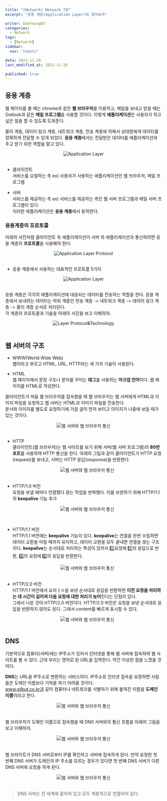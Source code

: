 ```yaml
---
title: "[Network] Network 7장"
excerpt: "응용 계층(Application Layer)에 알아보자"

writer: DaeYoungEE
categories:
  - Network
tags:
  - [Network]
sidebar:
  nav: "counts"

data: 2023-11-28
last_modified_at: 2022-11-28

published: true
---
```


## 응용 계층

웹 페이지를 볼 때는 chrome과 같은 **웹 브라우저**를 이용하고, 메일을 보내고 받을 때는 Outlook과 같은 **메일 프로그램**을 사용할 것이다. 이렇게 **애플리케이션**은 사용자가 하고 싶은 일을 할 수 있도록 도와준다.

물리 계층, 데이터 링크 계층, 네트워크 계층, 전송 계층에 의해서 상대방에게 데이터를 정확하게 전달할 수 있게 되었다. **응응 계층**에서는 전달받은 데이터를 애플리케이션과 주고 받기 위한 역할을 맡고 있다.

<div align="center">
  <img alt="Application Layer" src="https://github.com/DaeYoungee/DaeYoungee.github.io/assets/121485300/da0dc42a-b92d-49d3-820d-0c097bd699e2">   
</div>   
<br>

- 클라이언트  
  서비스를 요철하는 측 ex) 사용자가 사용하는 애플리케이션인 웹 브라우저, 메일 프로그램

- 서버  
  서비스를 제공하는 측 ex) 서비스를 제공하는 측인 웹 서버 프로그램과 메일 서버 프로그램이 있다.  
  이러한 애플리케이션은 **응용 계층**에서 동작한다.

### 응용계층의 프로토콜

아래의 사진처럼 클라이언트 측 애플리케이션이 서버 측 애플리케이션과 통신하려면 응용 계층의 **프로토콜**을 사용해야 한다.

<div align="center">
  <img alt="Application Layer Protocol" src="https://github.com/DaeYoungee/DaeYoungee.github.io/assets/121485300/88edb024-4e6c-4c71-8478-07587e3eb743">   
</div>   
<br>

- 응용 계층에서 사용하는 대표적인 프로토콜 5가지
<div align="center">
  <img alt="Application Layer" src="https://github.com/DaeYoungee/DaeYoungee.github.io/assets/121485300/66c0bbc0-44be-4c67-9e4a-2be9f4243fdf">   
</div>   
<br>

응용 계층은 각각의 애플리케이션에 대응되는 데이터를 전송하는 역할을 한다. 응용 계층에서 보내려는 데이터는 하위 계층인 전송 계층 -> 네트워크 계층 -> 데이터 링크 계층 -> 물리 계층 순서로 처리된다.  
각 계층의 프로토콜과 기술을 아래의 사진을 보고 이해하자.

<div align="center">
  <img alt="Layer Protocol&Technology" src="https://github.com/DaeYoungee/DaeYoungee.github.io/assets/121485300/530d9cd0-3297-4f89-b739-bf50a51b1228">   
</div>   
<br>

## 웹 서버의 구조

- WWW(World Wide Web)  
  웹이라고 부르고 HTML, URL, HTTP라는 세 가지 기술이 사용된다.

- HTML  
  웹 페이지에서 문장 구조나 문자를 꾸미는 **태그**를 사용하는 **마크업 언어**이다. 웹 페이지를 HTML로 작성한다.

클라이언트가 처음 웹 브라우저를 접속했을 때 웹 브라우저는 웹 서버에게 HTML과 이미지 파일을 요청하고 웹 서버는 HTML과 이미지 파일을 전송한다.  
문서와 이미지를 별도로 요청하기에 가끔 글이 먼저 보이고 이미지가 나중에 보일 때가 있는 것이다.

<div align="center">
  <img alt="웹 서버와 웹 브라우저 통신" src="https://github.com/DaeYoungee/DaeYoungee.github.io/assets/121485300/d501902e-980f-4fce-a753-ba3227236bf0">   
</div>   
<br>

- HTTP  
클라이언트(웹 브라우저)는 웹 사이트를 보기 위해 서버(웹 서버 프로그램)의 **80번 포트**를 사용하여 HTTP 통신을 한다. 아래의 그림과 같이 클라이언트가 HTTP 요청(request)를 보내고, 서버는 HTTP 응답(response)을 반환한다.
  <div align="center">
    <img alt="웹 서버와 웹 브라우저 통신" src="https://github.com/DaeYoungee/DaeYoungee.github.io/assets/121485300/a232fe91-77de-4d80-8a6d-4b1adc73c238">   
  </div>   
  <br>

- HTTP/1.0 버전  
요청을 보낼 때마다 연결했다 끊는 작업을 반복했다. 이를 보완하기 위해 HTTP/1.1의 **keepalive** 기능 추가
  <div align="center">
  <img alt="웹 서버와 웹 브라우저 통신" src="https://github.com/DaeYoungee/DaeYoungee.github.io/assets/121485300/1963fd9d-20b6-489b-a860-4cdc3b111789">   
  </div>   
<br>

- HTTP/1.1 버전  
  HTTP/1.1 버전에는 **keepalive** 기능이 있다. **keepalive**는 연결을 한번 수립하면 데이터 교환을 마칠 때까지 유지하고, 데이터 교환을 모두 끝내면 연결을 끊는 구조이다. **keepalive**는 순서대로 처리하는 특성이 있어서 1️⃣요청에 1️⃣의 응답으로 반환, 2️⃣의 요청에 2️⃣의 응답을 반환한다.
  <div align="center">
  <img alt="웹 서버와 웹 브라우저 통신" src="https://github.com/DaeYoungee/DaeYoungee.github.io/assets/121485300/ee57e678-a20b-41ef-9270-03e45ac5c7f3">   
  </div>   
  <br>

- HTTP/2.0 버전  
HTTP/1.1 버전에서 요처ㅓㅇ을 보낸 순서대로 응답을 반환하면 **이전 요청을 처리하는 데 시간이 길어져 다음 요청에 대한 처리가 늦어**진다는 단점이 있다.  
그래서 나온 것이 HTTP/2.0 버전이다. HTTP/2.0 버전은 요청을 보낸 순서대로 응답을 반환하지 않아도 된다. 그래서 content를 빠르게 표시할 수 있다.
  <div align="center">
  <img alt="웹 서버와 웹 브라우저 통신" src="https://github.com/DaeYoungee/DaeYoungee.github.io/assets/121485300/7d320a0b-1e92-4c38-8da3-f3f882163ed2">   
  </div>   
  <br>

## DNS

기본적으로 컴퓨터(서버)에는 IP주소가 있어서 인터넷을 통해 웹 서버에 접속하여 웹 사이트를 볼 수 있다. 근데 우리는 영어로 된 URL을 입력한다. 약간 이상한 점을 느꼈을 것이다.

**DNS**는 URL을 IP주소로 변환하는 서비스이다. IP주소로 인터넷 접속을 요청하면 사람들은 도메인 이름보다 기억을 하기 어려울 것이다.  
www.gilbut.co.kr과 같이 컴퓨터나 네트워크를 식별하기 위해 붙여진 이름을 **도메인 이름**이라고 한다.

<div align="center">
<img alt="웹 서버와 웹 브라우저 통신" src="https://github.com/DaeYoungee/DaeYoungee.github.io/assets/121485300/eae89535-5595-46bd-9dbc-170e7fd21c1e">   
</div>   
<br>

웹 브라우저가 도메인 이름으로 접속했을 때 DNS 서버와의 통신 흐름을 아래의 그림을 보고 이해하자.

<div align="center">
<img alt="웹 서버와 웹 브라우저 통신" src="https://github.com/DaeYoungee/DaeYoungee.github.io/assets/121485300/110e0c5a-b98a-46c5-ae36-6ad126ad8048">   
</div>   
<br>

웹 브라이트가 DNS 서버로부터 IP를 확인하고 서버에 접속하게 된다. 만약 요청한 첫 번째 DNS 서버가 도메인의 IP 주소를 모르는 경우가 있다면 첫 번째 DNS 서버가 다른 DNS 서버에 요청을 하게 된다.

<div align="center">
<img alt="웹 서버와 웹 브라우저 통신" src="https://github.com/DaeYoungee/DaeYoungee.github.io/assets/121485300/30af0435-6972-4d87-a536-53d2345906ae">   
</div>   
<br>

> DNS 서버는 전 세계에 흩어져 있고 모두 계층적으로 연결되어 있다.
